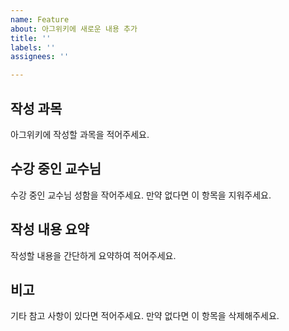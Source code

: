 ```yaml
---
name: Feature
about: 아그위키에 새로운 내용 추가
title: ''
labels: ''
assignees: ''

---
```


## 작성 과목
아그위키에 작성할 과목을 적어주세요.

## 수강 중인 교수님
수강 중인 교수님 성함을 작어주세요.
만약 없다면 이 항목을 지워주세요.

## 작성 내용 요약
작성할 내용을 간단하게 요약하여 적어주세요.

## 비고
기타 참고 사항이 있다면 적어주세요.
만약 없다면 이 항목을 삭제해주세요.
